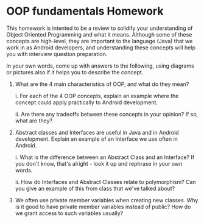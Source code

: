 # OOP fundamentals Homework

This homework is intented to be a review to solidify your understanding of Object Oriented Programming and what it means. Although some of these concepts are high-level, they are important to the language (Java) that we work in as Android developers, and understanding these concepts will help you with interview question preparation.

In your own words, come up with answers to the following, using diagrams or pictures also if it helps you to describe the concept. 

1. What are the 4 main characteristics of OOP, and what do they mean? 

	i. For each of the 4 OOP concepts, explain an example where the concept could apply practically to Android development.

	ii. Are there any tradeoffs between these concepts in your opinion? If so, what are they?

2. Abstract classes and Interfaces are useful in Java and in Android development. Explain an example of an Interface we use often in Android. 

	i. What is the difference between an Abstract Class and an Interface? If you don't know, that's alright - look it up and rephrase in your own words.

	ii. How do Interfaces and Abstract Classes relate to polymorphism? Can you give an example of this from class that we've talked about?

3. We often use private member variables when creating new classes. Why is it good to have private member variables instead of public? How do we grant access to such variables usually?






